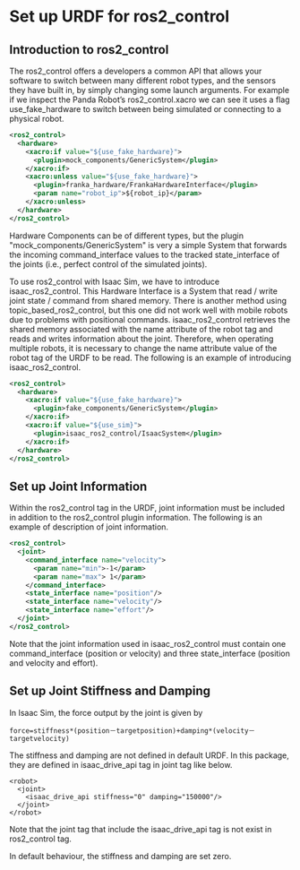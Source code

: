 # Set up URDF for ros2_control

## Introduction to ros2_control

The ros2_control offers a developers a common API that allows your software to switch between many different robot types, and the sensors they have built in, by simply changing some launch arguments. For example if we inspect the Panda Robot’s ros2_control.xacro we can see it uses a flag use_fake_hardware to switch between being simulated or connecting to a physical robot.

```xml
<ros2_control>
  <hardware>
    <xacro:if value="${use_fake_hardware}">
      <plugin>mock_components/GenericSystem</plugin>
    </xacro:if>
    <xacro:unless value="${use_fake_hardware}">
      <plugin>franka_hardware/FrankaHardwareInterface</plugin>
      <param name="robot_ip">${robot_ip}</param>
    </xacro:unless>
  </hardware>
</ros2_control>
```

Hardware Components can be of different types, but the plugin "mock_components/GenericSystem" is very a simple System that forwards the incoming command_interface values to the tracked state_interface of the joints (i.e., perfect control of the simulated joints).

To use ros2_control with Isaac Sim, we have to introduce isaac_ros2_control. This Hardware Interface is a System that read / write joint state / command from shared memory.
There is another method using topic_based_ros2_control, but this one did not work well with mobile robots due to problems with positional commands.
isaac_ros2_control retrieves the shared memory associated with the name attribute of the robot tag and reads and writes information about the joint.
Therefore, when operating multiple robots, it is necessary to change the name attribute value of the robot tag of the URDF to be read.
The following is an example of introducing isaac_ros2_control.

```xml
<ros2_control>
  <hardware>
    <xacro:if value="${use_fake_hardware}">
      <plugin>fake_components/GenericSystem</plugin>
    </xacro:if>
    <xacro:if value="${use_sim}">
      <plugin>isaac_ros2_control/IsaacSystem</plugin>
    </xacro:if>
  </hardware>
</ros2_control>
```

## Set up Joint Information

Within the ros2_control tag in the URDF, joint information must be included in addition to the ros2_control plugin information.
The following is an example of description of joint information.

```xml
<ros2_control>
  <joint>
    <command_interface name="velocity">
      <param name="min">-1</param>
      <param name="max"> 1</param>
    </command_interface>
    <state_interface name="position"/>
    <state_interface name="velocity"/>
    <state_interface name="effort"/>
  </joint>
</ros2_control>
```

Note that the joint information used in isaac_ros2_control must contain one command_interface (position or velocity) and three state_interface (position and velocity and effort).

## Set up Joint Stiffness and Damping

In Isaac Sim, the force output by the joint is given by
```
force=stiffness*(position－targetposition)+damping*(velocity－targetvelocity)
```

The stiffness and damping are not defined in default URDF.
In this package, they are defined in isaac_drive_api tag in joint tag like below.

```
<robot>
  <joint>
    <isaac_drive_api stiffness="0" damping="150000"/>
  </joint>
</robot>
```

Note that the joint tag that include the isaac_drive_api tag is not exist in ros2_control tag.

In default behaviour, the stiffness and damping are set zero.


